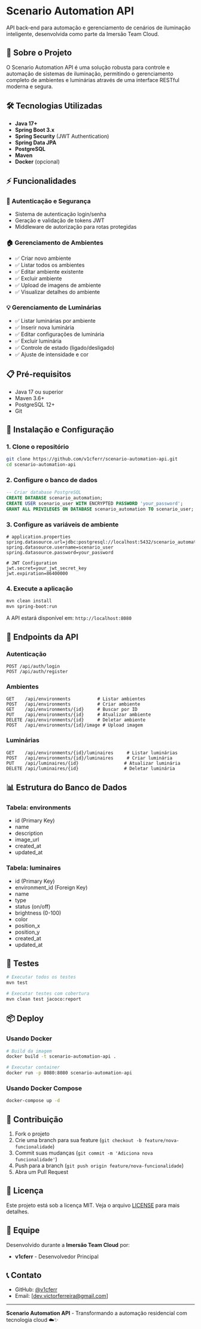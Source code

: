 # Scenario Automation API

API back-end para automação e gerenciamento de cenários de iluminação inteligente, desenvolvida como parte da Imersão Team Cloud.

## 🚀 Sobre o Projeto

O Scenario Automation API é uma solução robusta para controle e automação de sistemas de iluminação, permitindo o gerenciamento completo de ambientes e luminárias através de uma interface RESTful moderna e segura.

## 🛠️ Tecnologias Utilizadas

- **Java 17+**
- **Spring Boot 3.x**
- **Spring Security** (JWT Authentication)
- **Spring Data JPA**
- **PostgreSQL**
- **Maven**
- **Docker** (opcional)

## ⚡ Funcionalidades

### 🔐 Autenticação e Segurança

- Sistema de autenticação login/senha
- Geração e validação de tokens JWT
- Middleware de autorização para rotas protegidas

### 🏠 Gerenciamento de Ambientes

- ✅ Criar novo ambiente
- ✅ Listar todos os ambientes
- ✅ Editar ambiente existente
- ✅ Excluir ambiente
- ✅ Upload de imagens de ambiente
- ✅ Visualizar detalhes do ambiente

### 💡 Gerenciamento de Luminárias

- ✅ Listar luminárias por ambiente
- ✅ Inserir nova luminária
- ✅ Editar configurações de luminária
- ✅ Excluir luminária
- ✅ Controle de estado (ligado/desligado)
- ✅ Ajuste de intensidade e cor

## 📋 Pré-requisitos

- Java 17 ou superior
- Maven 3.6+
- PostgreSQL 12+
- Git

## 🔧 Instalação e Configuração

### 1. Clone o repositório

```bash
git clone https://github.com/v1cferr/scenario-automation-api.git
cd scenario-automation-api
```

### 2. Configure o banco de dados

```sql
-- Criar database PostgreSQL
CREATE DATABASE scenario_automation;
CREATE USER scenario_user WITH ENCRYPTED PASSWORD 'your_password';
GRANT ALL PRIVILEGES ON DATABASE scenario_automation TO scenario_user;
```

### 3. Configure as variáveis de ambiente

```properties
# application.properties
spring.datasource.url=jdbc:postgresql://localhost:5432/scenario_automation
spring.datasource.username=scenario_user
spring.datasource.password=your_password

# JWT Configuration
jwt.secret=your_jwt_secret_key
jwt.expiration=86400000
```

### 4. Execute a aplicação

```bash
mvn clean install
mvn spring-boot:run
```

A API estará disponível em: `http://localhost:8080`

## 🔗 Endpoints da API

### Autenticação

```http
POST /api/auth/login
POST /api/auth/register
```

### Ambientes

```http
GET    /api/environments          # Listar ambientes
POST   /api/environments          # Criar ambiente
GET    /api/environments/{id}     # Buscar por ID
PUT    /api/environments/{id}     # Atualizar ambiente
DELETE /api/environments/{id}     # Deletar ambiente
POST   /api/environments/{id}/image # Upload imagem
```

### Luminárias

```http
GET    /api/environments/{id}/luminaires     # Listar luminárias
POST   /api/environments/{id}/luminaires     # Criar luminária
PUT    /api/luminaires/{id}                 # Atualizar luminária
DELETE /api/luminaires/{id}                 # Deletar luminária
```

## 📊 Estrutura do Banco de Dados

### Tabela: environments

- id (Primary Key)
- name
- description
- image_url
- created_at
- updated_at

### Tabela: luminaires

- id (Primary Key)
- environment_id (Foreign Key)
- name
- type
- status (on/off)
- brightness (0-100)
- color
- position_x
- position_y
- created_at
- updated_at

## 🧪 Testes

```bash
# Executar todos os testes
mvn test

# Executar testes com cobertura
mvn clean test jacoco:report
```

## 📦 Deploy

### Usando Docker

```bash
# Build da imagem
docker build -t scenario-automation-api .

# Executar container
docker run -p 8080:8080 scenario-automation-api
```

### Usando Docker Compose

```bash
docker-compose up -d
```

## 🤝 Contribuição

1. Fork o projeto
2. Crie uma branch para sua feature (`git checkout -b feature/nova-funcionalidade`)
3. Commit suas mudanças (`git commit -m 'Adiciona nova funcionalidade'`)
4. Push para a branch (`git push origin feature/nova-funcionalidade`)
5. Abra um Pull Request

## 📄 Licença

Este projeto está sob a licença MIT. Veja o arquivo [LICENSE](LICENSE) para mais detalhes.

## 👥 Equipe

Desenvolvido durante a **Imersão Team Cloud** por:

- **v1cferr** - Desenvolvedor Principal

## 📞 Contato

- GitHub: [@v1cferr](https://github.com/v1cferr)
- Email: [dev.victorferreira@gmail.com]

---

**Scenario Automation API** - Transformando a automação residencial com tecnologia cloud ☁️✨
